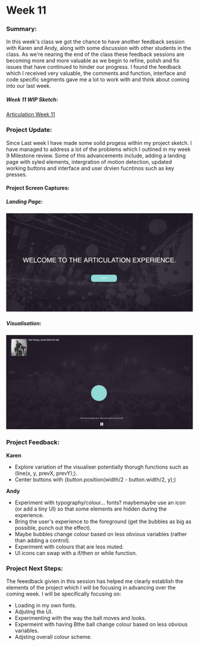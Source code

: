 # Week 11

### Summary:
In this week's class we got the chance to have another feedback session with Karen and Andy, along with some discussion with other students in the class. As we're nearing the end of the class these feedback sessions are becoming more and more valuable as we begin to refine, polish and fix issues that have continued to hinder our progress. I found the feedback which I received very valuable, the comments and function, interface and code specific segments gave me a lot to work with and think about coming into our last week.

##### Week 11 WIP Sketch:
[Articulation Week 11](https://connor-mcnamara.github.io/Slave-to-the-algorithm/SketchTest/ "Articulation Week 11")

### Project Update:
Since Last week I have made some soild progess within my project sketch. I have managed to address a lot of the problems which I outlined in my week 9 Milestone review. Some of this advancements include, adding a landing page with syled elements, intergration of motion detection, updated working buttons and interface and user drvien fucntinos such as key presses.

#### Project Screen Captures:

##### Landing Page:
![](Week11Landing.png)

##### Visualisation:
![](Week11vis.png)

### Project Feedback:

**Karen**
* Explore variation of the visualiser potentially thorugh functions such as (line(x, y, prevX, prevY);).
* Center buttons with (button.position(width/2 - button.width/2, y);)

**Andy**
* Experiment with typography/colour... fonts? maybemaybe use an icon (or add a tiny UI) so that some elements are hidden during the experience.
* Bring the user's experience to the foreground (get the bubbles as big as possible, punch out the effect). 
* Maybe bubbles change colour based on less obvious variables (rather than adding a control). 
* Experiment with colours that are less muted. 
* UI icons can swap with a if/then or while function.
 
 
### Project Next Steps: 
The feeedback givien in this session has helped me clearly establish the elements of the project which I will be focusing in advancing over the coming week. I will be specifically focusing on: 

* Loading in my own fonts.
* Adjuting the UI.
* Experimenting with the way the ball moves and looks. 
* Expermeint with having Bthe ball change colour based on less obvious variables.
* Adjsting overall colour scheme. 
